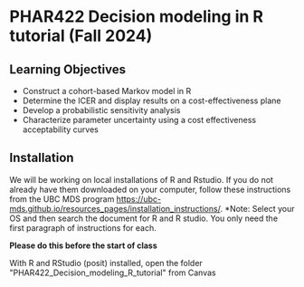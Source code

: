 # PHAR422 Decision modeling in R tutorial (Fall 2024)

## Learning Objectives
- Construct a cohort-based Markov model in R
- Determine the ICER and display results on a cost-effectiveness plane
- Develop a probabilistic sensitivity analysis
- Characterize parameter uncertainty using a cost effectiveness acceptability curves

## Installation

We will be working on local installations of R and Rstudio. If you do not already have them downloaded on your computer, 
follow these instructions from the UBC MDS program https://ubc-mds.github.io/resources_pages/installation_instructions/. 
*Note: Select your OS and then search the document for R and R studio. You only need the first paragraph of instructions for each.

**Please do this before the start of class**


With R and RStudio (posit) installed, open the folder "PHAR422_Decision_modeling_R_tutorial" from Canvas
